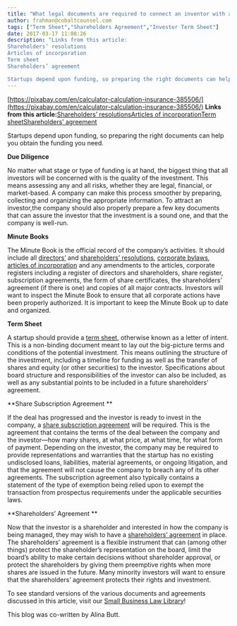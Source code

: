 ```yaml
---
title: "What legal documents are required to connect an inventor with an investor?"
author: frahman@cobaltcounsel.com
tags: ["Term Sheet","Shareholders Agreement","Investor Term Sheet"]
date: 2017-03-17 11:08:26
description: "Links from this article:
Shareholders’ resolutions
Articles of incorporation
Term sheet
Shareholders’ agreement

Startups depend upon funding, so preparing the right documents can help you obtain t..."
---
```


[https://pixabay.com/en/calculator-calculation-insurance-385506/](https://pixabay.com/en/calculator-calculation-insurance-385506/)
**Links from this article:**[Shareholders’ resolutions](https://clausehound.com/legal-contract/15675/#!/document=)[Articles of incorporation](https://clausehound.com/legal-contract/16119/#!/document=)[Term sheet](https://clausehound.com/legal-contract/16107/?utm_source=blog&amp;utm_medium=referral&amp;utm_campaign=inventorInvestor#!/document=)[Shareholders’ agreement](https://clausehound.com/legal-contract/15815/#!/document=)

Startups depend upon funding, so preparing the right documents can help you obtain the funding you need.

**Due Diligence**

No matter what stage or type of funding is at hand, the biggest thing that all investors will be concerned with is the quality of the investment. This means assessing any and all risks, whether they are legal, financial, or market-based. A company can make this process smoother by preparing, collecting and organizing the appropriate information. To attract an investor,the company should also properly prepare a few key documents that can assure the investor that the investment is a sound one, and that the company is well-run.

**Minute Books**

The Minute Book is the official record of the company’s activities. It should include all [directors’](https://clausehound.com/legal-contract/16167/#!/document=) and [shareholders’ resolutions](https://clausehound.com/legal-contract/15675/#!/document=), [corporate bylaws](https://clausehound.com/legal-contract/16202/#!/document=), [articles of incorporation](https://clausehound.com/legal-contract/16119/#!/document=) and any amendments to the articles, corporate registers including a register of directors and shareholders, share register, subscription agreements, the form of share certificates, the shareholders’ agreement (if there is one) and copies of all major contracts. Investors will want to inspect the Minute Book to ensure that all corporate actions have been properly authorized. It is important to keep the Minute Book up to date and organized.

**Term Sheet**

A startup should provide a [term sheet](https://clausehound.com/legal-contract/16107/?utm_source=blog&amp;utm_medium=referral&amp;utm_campaign=inventorInvestor#!/document=), otherwise known as a letter of intent. This is a non-binding document meant to lay out the big-picture terms and conditions of the potential investment. This means outlining the structure of the investment, including a timeline for funding as well as the transfer of shares and equity (or other securities) to the investor. Specifications about board structure and responsibilities of the investor can also be included, as well as any substantial points to be included in a future shareholders’ agreement.

**Share Subscription Agreement  **

If the deal has progressed and the investor is ready to invest in the company, a [share subscription agreement](https://clausehound.com/legal-contract/15814/#!/document=) will be required. This is the agreement that contains the terms of the deal between the company and the investor—how many shares, at what price, at what time, for what form of payment. Depending on the investor, the company may be required to provide representations and warranties that the startup has no existing undisclosed loans, liabilities, material agreements, or ongoing litigation, and that the agreement will not cause the company to breach any of its other agreements. The subscription agreement also typically contains a statement of the type of exemption being relied upon to exempt the transaction from prospectus requirements under the applicable securities laws.

**Shareholders’ Agreement **

Now that the investor is a shareholder and interested in how the company is being managed, they may wish to have a [shareholders’ agreement](https://clausehound.com/legal-contract/15815/#!/document=) in place. The shareholders’ agreement is a flexible instrument that can (among other things) protect the shareholder’s representation on the board, limit the board’s ability to make certain decisions without shareholder approval, or protect the shareholders by giving them preemptive rights when more shares are issued in the future. Many minority investors will want to ensure that the shareholders’ agreement protects their rights and investment.

To see standard versions of the various documents and agreements discussed in this article, visit our [Small Business Law Library](https://clausehound.com/small-business-law-library/?utm_source=blog&amp;utm_medium=referral&amp;utm_campaign=inventorInvestor)!

This blog was co-written by Alina Butt.
